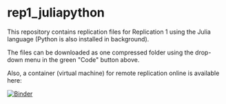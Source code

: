 # rep1_juliapython

This repository contains replication files for Replication 1 using the Julia language (Python is also installed in background).

The files can be downloaded as one compressed folder using the drop-down menu in the green "Code" button above.

Also, a container (virtual machine) for remote replication online is available here:

[![Binder](https://mybinder.org/badge_logo.svg)](https://mybinder.org/v2/gh/mattcingram/rep1_juliapython/main)
